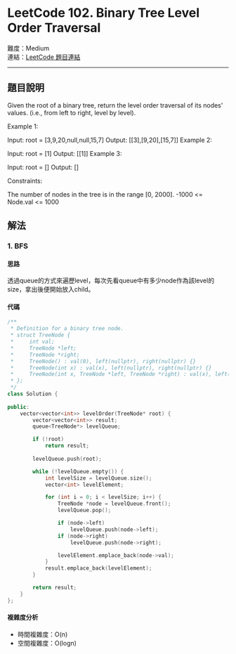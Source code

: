 # LeetCode 102. Binary Tree Level Order Traversal

難度：Medium  
連結：[LeetCode 題目連結](https://leetcode.com/problems/binary-tree-level-order-traversal/description/)

---

## 題目說明
    
Given the root of a binary tree, return the level order traversal of its nodes' values. (i.e., from left to right, level by level).

 

Example 1:


Input: root = [3,9,20,null,null,15,7]
Output: [[3],[9,20],[15,7]]
Example 2:

Input: root = [1]
Output: [[1]]
Example 3:

Input: root = []
Output: []
 

Constraints:

The number of nodes in the tree is in the range [0, 2000].
-1000 <= Node.val <= 1000

## 解法
### 1. BFS
#### 思路

透過queue的方式來遍歷level，每次先看queue中有多少node作為該level的size，拿出後便開始放入child。

#### 代碼
```c++
/**
 * Definition for a binary tree node.
 * struct TreeNode {
 *     int val;
 *     TreeNode *left;
 *     TreeNode *right;
 *     TreeNode() : val(0), left(nullptr), right(nullptr) {}
 *     TreeNode(int x) : val(x), left(nullptr), right(nullptr) {}
 *     TreeNode(int x, TreeNode *left, TreeNode *right) : val(x), left(left), right(right) {}
 * };
 */
class Solution {
    
public:
    vector<vector<int>> levelOrder(TreeNode* root) {
        vector<vector<int>> result;
        queue<TreeNode*> levelQueue;

        if (!root)
            return result;
        
        levelQueue.push(root);

        while (!levelQueue.empty()) {
            int levelSize = levelQueue.size();
            vector<int> levelElement;

            for (int i = 0; i < levelSize; i++) {
                TreeNode *node = levelQueue.front();
                levelQueue.pop();

                if (node->left)
                    levelQueue.push(node->left);
                if (node->right)
                    levelQueue.push(node->right);

                levelElement.emplace_back(node->val);
            }
            result.emplace_back(levelElement);
        }

        return result;
    }
};
```

#### 複雜度分析

- 時間複雜度：O(n)
- 空間複雜度：O(logn)